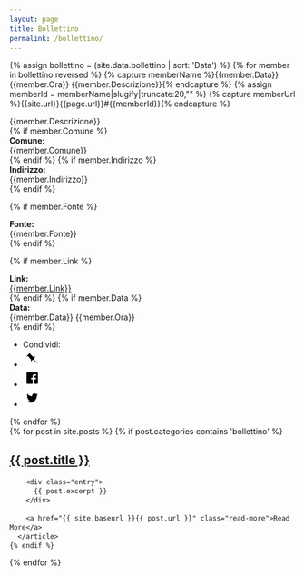 ```yaml
---
layout: page
title: Bollettino
permalink: /bollettino/
---
```

{% assign bollettino = (site.data.bollettino | sort: 'Data') %}
{% for member in bollettino reversed %}
{% capture memberName %}{{member.Data}} {{member.Ora}} {{member.Descrizione}}{% endcapture %}
{% assign memberId = memberName|slugify|truncate:20,"" %}
{% capture memberUrl %}{{site.url}}{{page.url}}#{{memberId}}{% endcapture %}
<div class="panel panel-info">
<div class="panel-heading">
{{member.Descrizione}}
</div>
<div class="panel-body">
{% if member.Comune %}
<div class="row">
<div class="col-md-2"><b>Comune:</b></div><div class="col-md-10">{{member.Comune}}</div>
</div>
{% endif %}
{% if member.Indirizzo %}
<div class="row">
<div class="col-md-2"><b>Indirizzo:</b></div><div class="col-md-10">{{member.Indirizzo}}</div>
</div>
{% endif %}

{% if member.Fonte %}
<div class="row">
<div class="col-md-2"><b>Fonte:</b></div><div class="col-md-10">{{member.Fonte}}</div>
</div>
{% endif %}

{% if member.Link %}
<div class="row">
<div class="col-md-2"><b>Link:</b></div><div class="col-md-10"><a href="{{member.Link}}">{{member.Link}}</a></div>
</div>
{% endif %}
{% if member.Data %}
<div class="row">
<div class="col-md-2"><b>Data:</b></div><div class="col-md-10">{{member.Data}} {{member.Ora}}</div>
</div>
{% endif %}
<div class="row">
</div>
</div>
<div class="panel-footer">
<ul class="share-buttons">
  <li>Condividi:</li>
  <li><a href="{{memberUrl}}" title="Copia link"><img alt="Copia link" src="/img/icone/link.png"></a></li>
  <li><a href="https://www.facebook.com/sharer/sharer.php?u={{memberUrl | uri_escape}}&title={{memberName|truncate:70|uri_escape}} | {{ site.title }}" title="Condividi su Facebook" target="_blank"><img alt="Condividi su Facebook" src="/img/icone/Facebook.png"></a></li>
  <li><a href="https://twitter.com/intent/tweet?url={{memberUrl |uri_escape}}&text={{memberName|truncate:50|uri_escape}}&via=terremotocentro&hashtags=terremotocentro" target="_blank" title="Tweet"><img alt="Tweet" src="/img/icone/Twitter.png"></a></li>
</ul>
</div>
</div>
{% endfor %}


<div class="posts">
  {% for post in site.posts %}
    {% if post.categories contains 'bollettino' %}
      <article class="post">
        <h1><a href="{{ site.baseurl }}{{ post.url }}">{{ post.title }}</a></h1>

        <div class="entry">
          {{ post.excerpt }}
        </div>

        <a href="{{ site.baseurl }}{{ post.url }}" class="read-more">Read More</a>
      </article>
    {% endif %}
  {% endfor %}
</div>
